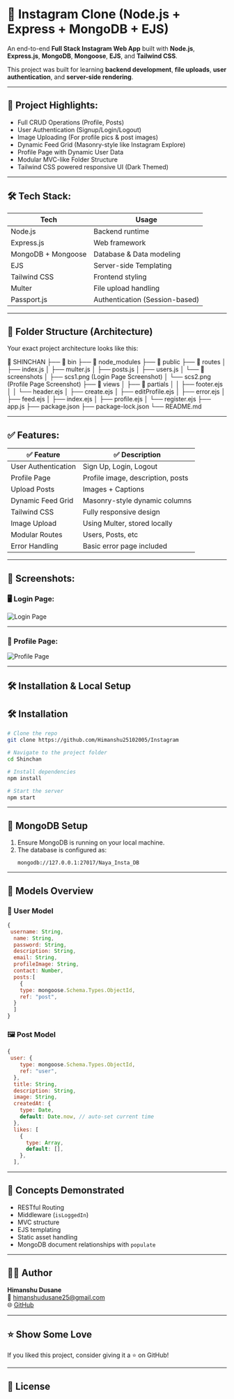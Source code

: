 # 📸 Instagram Clone (Node.js + Express + MongoDB + EJS)

An end-to-end **Full Stack Instagram Web App** built with **Node.js**, **Express.js**, **MongoDB**, **Mongoose**, **EJS**, and **Tailwind CSS**.

This project was built for learning **backend development**, **file uploads**, **user authentication**, and **server-side rendering**.

---

## 🌟 Project Highlights:

- Full CRUD Operations (Profile, Posts)
- User Authentication (Signup/Login/Logout)
- Image Uploading (For profile pics & post images)
- Dynamic Feed Grid (Masonry-style like Instagram Explore)
- Profile Page with Dynamic User Data
- Modular MVC-like Folder Structure
- Tailwind CSS powered responsive UI (Dark Themed)

---

## 🛠️ Tech Stack:

| Tech | Usage |
|---- | ---- |
| Node.js | Backend runtime |
| Express.js | Web framework |
| MongoDB + Mongoose | Database & Data modeling |
| EJS | Server-side Templating |
| Tailwind CSS | Frontend styling |
| Multer | File upload handling |
| Passport.js | Authentication (Session-based) |

---

## 📂 Folder Structure (Architecture)

Your exact project architecture looks like this:


📁 SHINCHAN
├── 📁 bin
├── 📁 node_modules
├── 📁 public
├── 📁 routes
│ ├── index.js
│ ├── multer.js
│ ├── posts.js
│ ├── users.js
│ └── 📁 screenshots
│ ├── scs1.png (Login Page Screenshot)
│ └── scs2.png (Profile Page Screenshot)
├── 📁 views
│ ├── 📁 partials
│ │ ├── footer.ejs
│ │ └── header.ejs
│ ├── create.ejs
│ ├── editProfile.ejs
│ ├── error.ejs
│ ├── feed.ejs
│ ├── index.ejs
│ ├── profile.ejs
│ └── register.ejs
├── app.js
├── package.json
├── package-lock.json
└── README.md

---

## ✅ Features:

| ✅ Feature | ✅ Description |
|---- | ---- |
| User Authentication | Sign Up, Login, Logout |
| Profile Page | Profile image, description, posts |
| Upload Posts | Images + Captions |
| Dynamic Feed Grid | Masonry-style dynamic columns |
| Tailwind CSS | Fully responsive design |
| Image Upload | Using Multer, stored locally |
| Modular Routes | Users, Posts, etc |
| Error Handling | Basic error page included |

---

## 📸 Screenshots:

### 🖥️ Login Page:

![Login Page](routes/screenshots/scs1.png)

---

### 👤 Profile Page:

![Profile Page](routes/screenshots/scs2.png)

---

## 🛠️ Installation & Local Setup
## 🛠️ Installation

```bash
# Clone the repo
git clone https://github.com/Himanshu25102005/Instagram

# Navigate to the project folder
cd Shinchan

# Install dependencies
npm install

# Start the server
npm start
```

---

## 🧪 MongoDB Setup

1. Ensure MongoDB is running on your local machine.
2. The database is configured as:
   ```
   mongodb://127.0.0.1:27017/Naya_Insta_DB
   ```

---

## 📄 Models Overview

### 👤 User Model

```js
{
 username: String,
  name: String,
  password: String,
  description: String,
  email: String,
  profileImage: String,
  contact: Number,
  posts:[
    {
    type: mongoose.Schema.Types.ObjectId,
    ref: "post",
  }
  ]
}
```

### 🖼️ Post Model

```js
{
 user: {
    type: mongoose.Schema.Types.ObjectId,
    ref: "user",
  },
  title: String,
  description: String,
  image: String,
  createdAt: {
    type: Date,
    default: Date.now, // auto-set current time
  },
  likes: [
    {
      type: Array,
      default: [],
    },
  ],
```

---

## 🧠 Concepts Demonstrated

- RESTful Routing
- Middleware (`isLoggedIn`)
- MVC structure
- EJS templating
- Static asset handling
- MongoDB document relationships with `populate`

---

## 🙋‍♂️ Author

**Himanshu Dusane**  
📧 himanshudusane25@gmail.com  
🌐 [GitHub](https://github.com/Himanshu25102005)

---

## ⭐ Show Some Love

If you liked this project, consider giving it a ⭐ on GitHub!

---

## 📃 License
